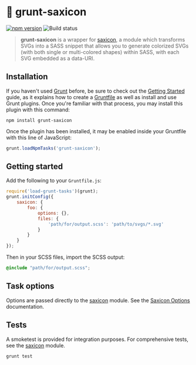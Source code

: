 # 🎷 grunt-saxicon

[![npm version][npm-img]](https://badge.fury.io/js/grunt-saxicon)
![Build status][build-img]

> **grunt-saxicon** is a wrapper for [saxicon][saxicon], a module which transforms SVGs into a SASS snippet that allows you to generate colorized SVGs (with both single or multi-colored shapes) within SASS, with each SVG embedded as a data-URI.

## Installation

If you haven't used [Grunt](http://gruntjs.com/) before, be sure to check out the [Getting Started](http://gruntjs.com/getting-started) guide, as it explains how to create a [Gruntfile](http://gruntjs.com/sample-gruntfile) as well as install and use Grunt plugins. Once you're familiar with that process, you may install this plugin with this command:

```shell
npm install grunt-saxicon
```

Once the plugin has been installed, it may be enabled inside your Gruntfile with this line of JavaScript:

```js
grunt.loadNpmTasks('grunt-saxicon');
```

## Getting started

Add the following to your `Gruntfile.js`:

```js
require('load-grunt-tasks')(grunt);
grunt.initConfig({
    saxicon: {
        foo: {
            options: {},
            files: {
                'path/for/output.scss': 'path/to/svgs/*.svg'
            }
        }
    }
});
```

Then in your SCSS files, import the SCSS output:

```scss
@include "path/for/output.scss";
```

## Task options

Options are passed directly to the [saxicon][saxicon] module. See the [Saxicon Options][saxicon-options] documentation.

## Tests

A smoketest is provided for integration purposes. For comprehensive tests, see the [saxicon][saxicon] module.

```sh
grunt test
```

[saxicon]: https://github.com/lachlanmcdonald/saxicon
[saxicon-options]: https://github.com/lachlanmcdonald/saxicon/wiki/Saxicon-class#options
[npm-img]: https://badge.fury.io/js/grunt-saxicon.svg
[build-img]: https://travis-ci.org/lachlanmcdonald/grunt-saxicon.svg?branch=master
